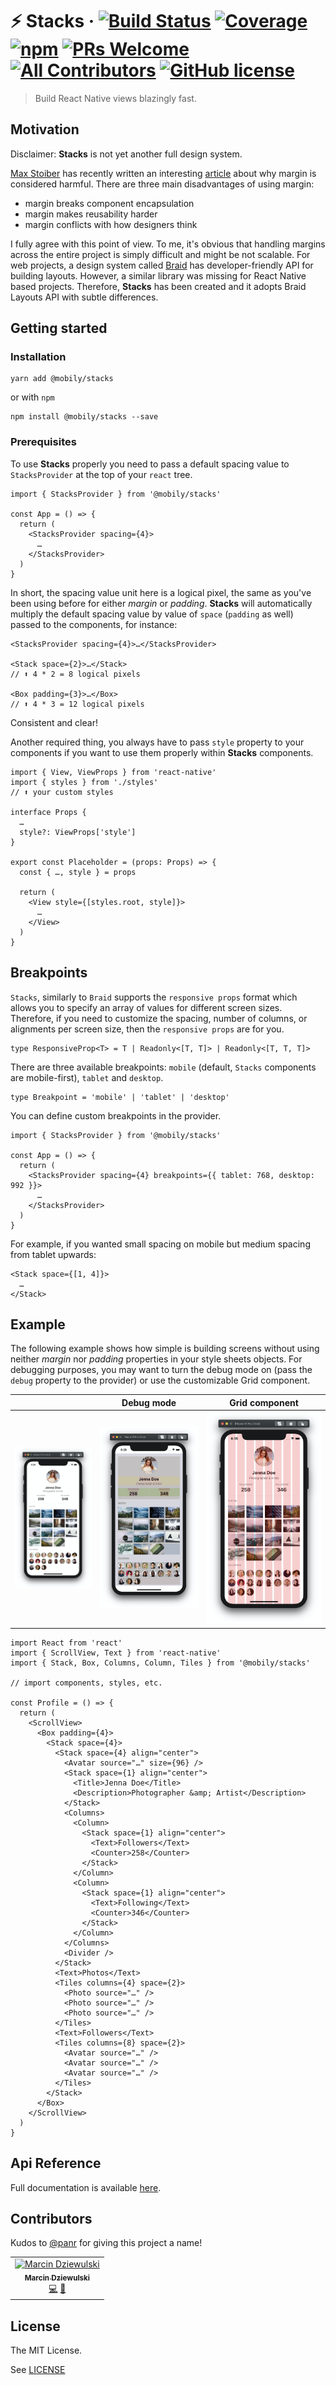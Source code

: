 # ⚡ Stacks &middot; [![Build Status](https://img.shields.io/travis/com/mobily/stacks.svg?style=flat-square&logo=travis)](https://travis-ci.com/mobily/stacks) [![Coverage](https://img.shields.io/coveralls/github/mobily/stacks.svg?style=flat-square&logo=coveralls)](https://coveralls.io/github/mobily/stacks?branch=master) [![npm](https://img.shields.io/npm/v/@mobily/stacks.svg?style=flat-square&logo=npm)](https://www.npmjs.com/package/@mobily/stacks)  [![PRs Welcome](https://img.shields.io/badge/PRs-welcome-brightgreen.svg?style=flat-square)](http://makeapullrequest.com) [![All Contributors](https://img.shields.io/badge/all_contributors-1-orange.svg?style=flat-square)](#contributors) [![GitHub license](https://img.shields.io/badge/license-MIT-blue.svg?style=flat-square)](https://github.com/mobily/stacks/blob/master/LICENSE)

> Build React Native views blazingly fast.

## Motivation

Disclaimer: **Stacks** is not yet another full design system.

[Max Stoiber](https://github.com/mxstbr) has recently written an interesting [article](https://mxstbr.com/thoughts/margin) about why margin is considered harmful. There are three main disadvantages of using margin:

- margin breaks component encapsulation
- margin makes reusability harder
- margin conflicts with how designers think

I fully agree with this point of view. To me, it's obvious that handling margins across the entire project is simply difficult and might be not scalable. For web projects, a design system called [Braid](https://seek-oss.github.io/braid-design-system/foundations/layout) has developer-friendly API for building layouts. However, a similar library was missing for React Native based projects. Therefore, **Stacks** has been created and it adopts Braid Layouts API with subtle differences.

## Getting started

### Installation

```shell
yarn add @mobily/stacks
```

or with `npm`

```shell
npm install @mobily/stacks --save
```

### Prerequisites

To use **Stacks** properly you need to pass a default spacing value to `StacksProvider` at the top of your `react` tree.

```tsx
import { StacksProvider } from '@mobily/stacks'

const App = () => {
  return (
    <StacksProvider spacing={4}>
      …
    </StacksProvider>
  )
}
```

In short, the spacing value unit here is a logical pixel, the same as you've been using before for either _margin_ or _padding_. **Stacks** will automatically multiply the default spacing value by value of `space` (`padding` as well) passed to the components, for instance:

```tsx
<StacksProvider spacing={4}>…</StacksProvider>

<Stack space={2}>…</Stack>
// ⬆️ 4 * 2 = 8 logical pixels

<Box padding={3}>…</Box>
// ⬆️ 4 * 3 = 12 logical pixels
```

Consistent and clear!

Another required thing, you always have to pass `style` property to your components if you want to use them properly within **Stacks** components.

```tsx
import { View, ViewProps } from 'react-native'
import { styles } from './styles'
// ⬆️ your custom styles

interface Props {
  …
  style?: ViewProps['style']
}

export const Placeholder = (props: Props) => {
  const { …, style } = props

  return (
    <View style={[styles.root, style]}>
      …
    </View>
  )
}
```

## Breakpoints

`Stacks`, similarly to `Braid` supports the `responsive props` format which allows you to specify an array of values for different screen sizes. Therefore, if you need to customize the spacing, number of columns, or alignments per screen size, then the `responsive props` are for you.

```tsx
type ResponsiveProp<T> = T | Readonly<[T, T]> | Readonly<[T, T, T]>
```

There are three available breakpoints: `mobile` (default, `Stacks` components are mobile-first), `tablet` and `desktop`.

```
type Breakpoint = 'mobile' | 'tablet' | 'desktop'
```

You can define custom breakpoints in the provider.

```tsx
import { StacksProvider } from '@mobily/stacks'

const App = () => {
  return (
    <StacksProvider spacing={4} breakpoints={{ tablet: 768, desktop: 992 }}>
      …
    </StacksProvider>
  )
}
```

For example, if you wanted small spacing on mobile but medium spacing from tablet upwards:

```tsx
<Stack space={[1, 4]}>
  …
</Stack>
```

## Example

The following example shows how simple is building screens without using neither _margin_ nor _padding_ properties in your style sheets objects. For debugging purposes, you may want to turn the debug mode on (pass the `debug` property to the provider) or use the customizable Grid component.

|                               | Debug mode                          | Grid component                     |
| ----------------------------- | ----------------------------------- | ---------------------------------- |
| ![screen](assets/example.png) | ![screen](assets/example-debug.png) | ![screen](assets/example-grid.png) |

```tsx
import React from 'react'
import { ScrollView, Text } from 'react-native'
import { Stack, Box, Columns, Column, Tiles } from '@mobily/stacks'

// import components, styles, etc.

const Profile = () => {
  return (
    <ScrollView>
      <Box padding={4}>
        <Stack space={4}>
          <Stack space={4} align="center">
            <Avatar source="…" size={96} />
            <Stack space={1} align="center">
              <Title>Jenna Doe</Title>
              <Description>Photographer &amp; Artist</Description>
            </Stack>
            <Columns>
              <Column>
                <Stack space={1} align="center">
                  <Text>Followers</Text>
                  <Counter>258</Counter>
                </Stack>
              </Column>
              <Column>
                <Stack space={1} align="center">
                  <Text>Following</Text>
                  <Counter>346</Counter>
                </Stack>
              </Column>
            </Columns>
            <Divider />
          </Stack>
          <Text>Photos</Text>
          <Tiles columns={4} space={2}>
            <Photo source="…" />
            <Photo source="…" />
            <Photo source="…" />
          </Tiles>
          <Text>Followers</Text>
          <Tiles columns={8} space={2}>
            <Avatar source="…" />
            <Avatar source="…" />
            <Avatar source="…" />
          </Tiles>
        </Stack>
      </Box>
    </ScrollView>
  )
}
```

## Api Reference

Full documentation is available [here](https://mobily.github.io/stacks).

## Contributors

Kudos to [@panr](https://github.com/panr) for giving this project a name!

<!-- ALL-CONTRIBUTORS-LIST:START - Do not remove or modify this section -->
<!-- prettier-ignore -->
<table><tr><td align="center"><a href="https://twitter.com/__marcin_"><img src="https://avatars1.githubusercontent.com/u/1467712?v=4" width="100px;" alt="Marcin Dziewulski"/><br /><sub><b>Marcin Dziewulski</b></sub></a><br /><a href="https://github.com/mobily/stacks/commits?author=mobily" title="Code">💻</a> <a href="https://github.com/mobily/stacks/commits?author=mobily" title="Documentation">📖</a></td></tr></table>

<!-- ALL-CONTRIBUTORS-LIST:END -->

## License

The MIT License.

See [LICENSE](LICENSE)
